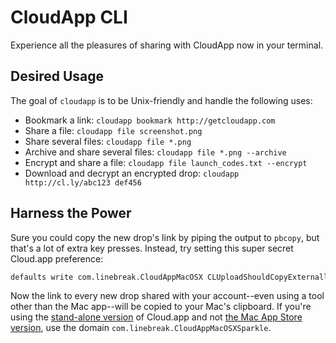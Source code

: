 # CloudApp CLI

Experience all the pleasures of sharing with CloudApp now in your terminal.


## Desired Usage

The goal of `cloudapp` is to be Unix-friendly and handle the following uses:

 - Bookmark a link: `cloudapp bookmark http://getcloudapp.com`
 - Share a file: `cloudapp file screenshot.png`
 - Share several files: `cloudapp file *.png`
 - Archive and share several files: `cloudapp file *.png --archive`
 - Encrypt and share a file: `cloudapp file launch_codes.txt --encrypt`
 - Download and decrypt an encrypted drop: `cloudapp http://cl.ly/abc123 def456`


## Harness the Power

Sure you could copy the new drop's link by piping the output to `pbcopy`, but
that's a lot of extra key presses. Instead, try setting this super secret
Cloud.app preference:

```bash
defaults write com.linebreak.CloudAppMacOSX CLUploadShouldCopyExternallyUploadedItems -bool YES
```

Now the link to every new drop shared with your account--even using a tool other
than the Mac app--will be copied to your Mac's clipboard. If you're using the
[stand-alone version][stand-alone] of Cloud.app and not
[the Mac App Store version][mas], use the domain
`com.linebreak.CloudAppMacOSXSparkle`.

[stand-alone]: http://getcloudapp.com/download
[mas]:         http://itunes.apple.com/us/app/cloud/id417602904?mt=12&ls=1
